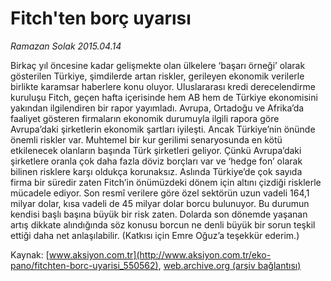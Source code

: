 # Fitch'ten borç uyarısı

*Ramazan Solak 2015.04.14*

<div class="pNewsDetailMainContent" itemprop="articleBody">
 <p>
  Birkaç yıl öncesine kadar gelişmekte olan ülkelere ‘başarı örneği’ olarak gösterilen Türkiye, şimdilerde artan riskler, gerileyen ekonomik verilerle birlikte karamsar haberlere konu oluyor. Uluslararası kredi derecelendirme kuruluşu Fitch, geçen hafta içerisinde hem AB hem de Türkiye ekonomisini yakından ilgilendiren bir rapor yayımladı. Avrupa, Ortadoğu ve Afrika’da faaliyet gösteren firmaların ekonomik durumuyla ilgili rapora göre Avrupa’daki şirketlerin ekonomik şartları iyileşti. Ancak Türkiye’nin önünde önemli riskler var. Muhtemel bir kur gerilimi senaryosunda en kötü etkilenecek olanların başında Türk şirketleri geliyor. Çünkü Avrupa’daki şirketlere oranla çok daha fazla döviz borçları var ve ‘hedge fon’ olarak bilinen risklere karşı oldukça korunaksız. Aslında Türkiye’de çok sayıda firma bir süredir zaten Fitch’in önümüzdeki dönem için altını çizdiği risklerle mücadele ediyor. Son resmî verilere göre özel sektörün uzun vadeli 164,1 milyar dolar, kısa vadeli de 45 milyar dolar borcu bulunuyor. Bu durumun kendisi başlı başına büyük bir risk zaten. Dolarda son dönemde yaşanan artış dikkate alındığında söz konusu borcun ne denli büyük bir sorun teşkil ettiği daha net anlaşılabilir. (Katkısı için Emre Oğuz’a teşekkür ederim.)
 </p>
</div>


Kaynak: [www.aksiyon.com.tr](http://www.aksiyon.com.tr/eko-pano/fitchten-borc-uyarisi_550562), [web.archive.org (arşiv bağlantısı)](http://web.archive.org/web/20150801160945/http://www.aksiyon.com.tr/eko-pano/fitchten-borc-uyarisi_550562)
